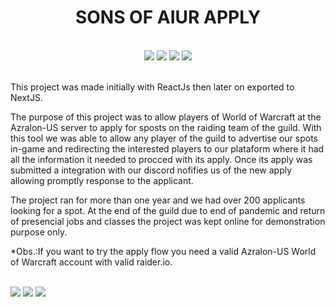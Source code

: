 <h1 align="center">SONS OF AIUR APPLY</h1>

<br/>

<div align="center">
  <img src="https://img.shields.io/badge/Next-black?style=for-the-badge&logo=next.js&logoColor=white"/>  
  <img src="https://img.shields.io/badge/TypeScript-007ACC?style=for-the-badge&logo=typescript&logoColor=white"/>
  <img src="https://img.shields.io/badge/Vercel-000000?style=for-the-badge&logo=vercel&logoColor=white" />  
  <img src="https://img.shields.io/badge/MongoDB-4EA94B?style=for-the-badge&logo=mongodb&logoColor=white" />
</div>

<br/>

<p>This project was made initially with ReactJs then later on exported to NextJS.</p>

<p>The purpose of this project was to allow players of World of Warcraft at the Azralon-US server to apply for sposts on the raiding team of the guild. 
With this tool we was able to allow any player of the guild to advertise our spots in-game and redirecting the interested players to our plataform where it had all the information it needed to procced with its apply. Once its apply was submitted a integration with our discord nofifies us of the new apply allowing promptly response to the applicant.</p>

<p>The project ran for more than one year and we had over 200 applicants looking for a spot. At the end of the guild due to end of pandemic and return of presencial jobs and classes the project was kept online for demonstration purpose only.</p>

<p>*Obs.:If you want to try the apply flow you need a valid Azralon-US World of Warcraft account with valid raider.io.</p>

</br>

<div>  
  <img src="https://user-images.githubusercontent.com/54812906/176479867-98ad1fe1-35d9-4a4f-8d56-ad501a587776.jpg" />
  
  <img src="https://user-images.githubusercontent.com/54812906/176479975-bd3caeb1-b59f-4fd8-8bbd-3f7c66462d1d.jpg" />
  
  <img src="https://user-images.githubusercontent.com/54812906/176479965-ae6014ba-c9c9-463a-8f6f-b387ff19916d.jpg" />  
</div>
